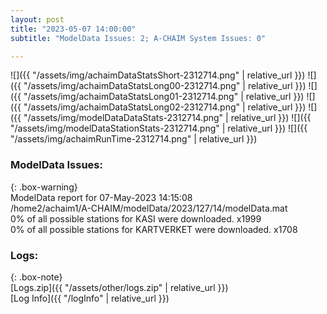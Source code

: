 ```yaml
---
layout: post
title: "2023-05-07 14:00:00"
subtitle: "ModelData Issues: 2; A-CHAIM System Issues: 0"

---
```


![]({{ "/assets/img/achaimDataStatsShort-2312714.png" | relative_url }})
![]({{ "/assets/img/achaimDataStatsLong00-2312714.png" | relative_url }})
![]({{ "/assets/img/achaimDataStatsLong01-2312714.png" | relative_url }})
![]({{ "/assets/img/achaimDataStatsLong02-2312714.png" | relative_url }})
![]({{ "/assets/img/modelDataDataStats-2312714.png" | relative_url }})
![]({{ "/assets/img/modelDataStationStats-2312714.png" | relative_url }})
![]({{ "/assets/img/achaimRunTime-2312714.png" | relative_url }})


### ModelData Issues:  
  
{: .box-warning}  
 ModelData report for 07-May-2023 14:15:08   
 /home2/achaim1/A-CHAIM/modelData/2023/127/14/modelData.mat   
 0% of all possible stations for KASI were downloaded. x1999   
 0% of all possible stations for KARTVERKET were downloaded. x1708   
  


### Logs:  
  
{: .box-note}  
[Logs.zip]({{ "/assets/other/logs.zip" | relative_url }})  
[Log Info]({{ "/logInfo" | relative_url }})  
